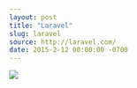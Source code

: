 ```yaml
---
layout: post
title: "Laravel"
slug: laravel
source: http://laravel.com/
date: 2015-2-12 00:00:00 -0700
---
```


<img src="{{ site.url }}/assets/img/screenshots/laravel-2.jpg">
